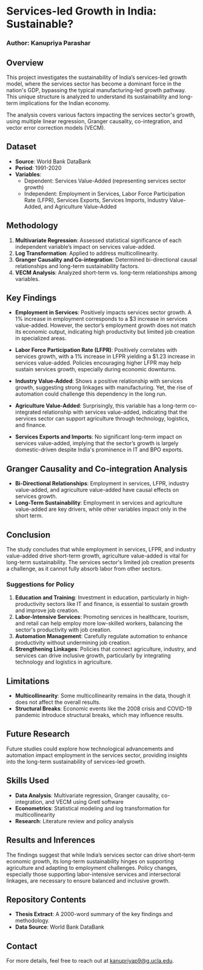 # Services-led Growth in India: Sustainable?

### Author: Kanupriya Parashar

## Overview
This project investigates the sustainability of India’s services-led growth model, where the services sector has become a dominant force in the nation's GDP, bypassing the typical manufacturing-led growth pathway. This unique structure is analyzed to understand its sustainability and long-term implications for the Indian economy.

The analysis covers various factors impacting the services sector's growth, using multiple linear regression, Granger causality, co-integration, and vector error correction models (VECM).

## Dataset
- **Source**: World Bank DataBank
- **Period**: 1991-2020
- **Variables**:
  - Dependent: Services Value-Added (representing services sector growth)
  - Independent: Employment in Services, Labor Force Participation Rate (LFPR), Services Exports, Services Imports, Industry Value-Added, and Agriculture Value-Added

## Methodology
1. **Multivariate Regression**: Assessed statistical significance of each independent variable’s impact on services value-added.
2. **Log Transformation**: Applied to address multicollinearity.
3. **Granger Causality and Co-integration**: Determined bi-directional causal relationships and long-term sustainability factors.
4. **VECM Analysis**: Analyzed short-term vs. long-term relationships among variables.

## Key Findings
- **Employment in Services**: Positively impacts services sector growth. A 1% increase in employment corresponds to a $3 increase in services value-added. However, the sector’s employment growth does not match its economic output, indicating high productivity but limited job creation in specialized areas.
  
- **Labor Force Participation Rate (LFPR)**: Positively correlates with services growth, with a 1% increase in LFPR yielding a $1.23 increase in services value-added. Policies encouraging higher LFPR may help sustain services growth, especially during economic downturns.
  
- **Industry Value-Added**: Shows a positive relationship with services growth, suggesting strong linkages with manufacturing. Yet, the rise of automation could challenge this dependency in the long run.
  
- **Agriculture Value-Added**: Surprisingly, this variable has a long-term co-integrated relationship with services value-added, indicating that the services sector can support agriculture through technology, logistics, and finance.
  
- **Services Exports and Imports**: No significant long-term impact on services value-added, implying that the sector’s growth is largely domestic-driven despite India's prominence in IT and BPO exports.

## Granger Causality and Co-integration Analysis
- **Bi-Directional Relationships**: Employment in services, LFPR, industry value-added, and agriculture value-added have causal effects on services growth.
- **Long-Term Sustainability**: Employment in services and agriculture value-added are key drivers, while other variables impact only in the short term.

## Conclusion
The study concludes that while employment in services, LFPR, and industry value-added drive short-term growth, agriculture value-added is vital for long-term sustainability. The services sector's limited job creation presents a challenge, as it cannot fully absorb labor from other sectors.

### Suggestions for Policy
1. **Education and Training**: Investment in education, particularly in high-productivity sectors like IT and finance, is essential to sustain growth and improve job creation.
2. **Labor-Intensive Services**: Promoting services in healthcare, tourism, and retail can help employ more low-skilled workers, balancing the sector's productivity with job creation.
3. **Automation Management**: Carefully regulate automation to enhance productivity without undermining job creation.
4. **Strengthening Linkages**: Policies that connect agriculture, industry, and services can drive inclusive growth, particularly by integrating technology and logistics in agriculture.

## Limitations
- **Multicollinearity**: Some multicollinearity remains in the data, though it does not affect the overall results.
- **Structural Breaks**: Economic events like the 2008 crisis and COVID-19 pandemic introduce structural breaks, which may influence results.

## Future Research
Future studies could explore how technological advancements and automation impact employment in the services sector, providing insights into the long-term sustainability of services-led growth.

## Skills Used
- **Data Analysis**: Multivariate regression, Granger causality, co-integration, and VECM using Gretl software
- **Econometrics**: Statistical modeling and log transformation for multicollinearity
- **Research**: Literature review and policy analysis

## Results and Inferences
The findings suggest that while India’s services sector can drive short-term economic growth, its long-term sustainability hinges on supporting agriculture and adapting to employment challenges. Policy changes, especially those supporting labor-intensive services and intersectoral linkages, are necessary to ensure balanced and inclusive growth.

## Repository Contents
- **Thesis Extract**: A 2000-word summary of the key findings and methodology.
- **Data Source**: World Bank DataBank

## Contact
For more details, feel free to reach out at [kanupriyap9@g.ucla.edu](mailto:kanupriyap9@g.ucla.edu).

